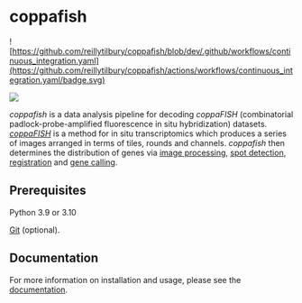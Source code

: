# coppafish

![https://github.com/reillytilbury/coppafish/blob/dev/.github/workflows/continuous_integration.yaml](https://github.com/reillytilbury/coppafish/actions/workflows/continuous_integration.yaml/badge.svg)

![](https://github.com/jduffield65/coppafish/blob/main/docs/images/readme_viewer.png?raw=true)

*coppafish* is a data analysis pipeline for decoding *coppaFISH* (combinatorial padlock-probe-amplified fluorescence in 
situ hybridization) datasets. [*coppaFISH*](https://www.nature.com/articles/s41586-022-04915-7) 
is a method for in situ transcriptomics which produces a series of images arranged in terms of tiles, rounds
and channels. *coppafish* then determines the distribution of genes via 
[image processing](https://jduffield65.github.io/coppafish/pipeline/extract/), 
[spot detection](https://jduffield65.github.io/coppafish/pipeline/find_spots/), 
[registration](https://jduffield65.github.io/coppafish/pipeline/register/) and 
[gene calling](https://jduffield65.github.io/coppafish/pipeline/call_reference_spots/).


## Prerequisites
Python 3.9 or 3.10

[Git](https://git-scm.com/) (optional).


## Documentation
For more information on installation and usage, please see the 
[documentation](https://jduffield65.github.io/coppafish/).


